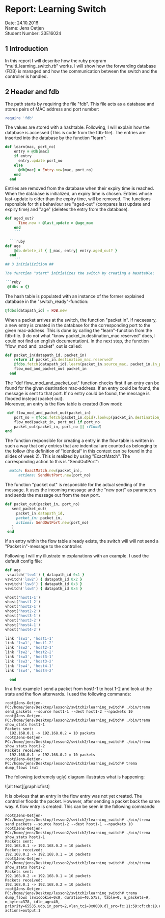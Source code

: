 # Report: Learning Switch #

Date: 24.10.2016 <br />
Name: Jens Oetjen <br />
Student Number: 33E16024 <br />

## 1 Introduction ##

In this report I will describe how the ruby program "multi_learning_switch.rb" works. I will show how the forwarding database (FDB) is 
managed and how the communication between the switch and the controller is handled.

## 2 Header and fdb ##

The path starts by requiring the file "fdb". This file acts as a database and stores pairs of MAC address and port number:

```ruby
require 'fdb'
```

The values are stored with a hashtable. Following, I will explain how the database is accessed (This is code from the fdb-file). 
The entries are inserted into the database by the function "learn":

```ruby
def learn(mac, port_no)
    entry = @db[mac]
    if entry
      entry.update port_no
    else
      @db[mac] = Entry.new(mac, port_no)
    end
  end
```
Entries are removed from the database when their expiry time is reached. When the database is initialized, an expiry time is chosen. 
Entries whose last-update is older than the expiry time, will be removed. The functions reponsible for this behaviour are "aged-out" 
(compares last update and expiry time) and "age" (deletes the entry from the database). 

```ruby
def aged_out?
      Time.now - @last_update > @age_max
    end
    ```
  
  ```ruby
def age
    @db.delete_if { |_mac, entry| entry.aged_out? }
  end
    ```
## 3 Initializition ##

The function "start" initializes the switch by creating a hashtable:

```ruby
 @fdbs = {}
```

The hash table is populated with an instance of the former explained database in the "switch_ready"-function:


```ruby
@fdbs[datapath_id] = FDB.new
```
When a packet arrives at the switch, the function "packet in". If neceesary, a new entry is created in the database
for the corresponding port to the given mac-address. This is done by calling the "learn"-function from the fdb-file.
(I do not what  "know packet_in.destination_mac.reserved" does, I could not find an english documentation). In the next step, the function
"flow_mod_and_packet"_out is called:

```ruby
def packet_in(datapath_id, packet_in)
    return if packet_in.destination_mac.reserved?
    @fdbs.fetch(datapath_id).learn(packet_in.source_mac, packet_in.in_port)
    flow_mod_and_packet_out packet_in
  end
 ```

The "def flow_mod_and_packet_out" function checks first if an entry can be found for the given destination mac-address.
If an entry could be found, the message is sent to that port. If no entry could be found, the message is flooded instead (packet out).	
Moreover, an entry is the flow table is created (flow mod):

```ruby
 def flow_mod_and_packet_out(packet_in)
    port_no = @fdbs.fetch(packet_in.dpid).lookup(packet_in.destination_mac)
    flow_mod(packet_in, port_no) if port_no
    packet_out(packet_in, port_no || :flood)
end
 ```
	
The function responsible for creating a entry in the flow table is written in such a way that only entries that are indentical
are counted as belonging to the follow (the definition of "identical" in this context can be found in the slides of week 2). This
is realized by using "ExactMatch". The corresponding action to this is "SendOutPort": 
	
	  
```ruby
  match: ExactMatch.new(packet_in),
      actions: SendOutPort.new(port_no)
 ```
The function "packet out" is responsible for the actual sending of the message. It uses the incoming message and the "new port" as 
parameters and sends the message out from the new port. 
	
  
 ```ruby
def packet_out(packet_in, port_no)
    send_packet_out(
      packet_in.datapath_id,
      packet_in: packet_in,
      actions: SendOutPort.new(port_no)
    )
  end
 ```
	
If an entry within the flow table already exists, the switch will will not send a "Packet in"-message to the controller.
	
	
Following I will my illustrate m explanations with an example. I used the default config file:
	
```ruby
def age
 vswitch('lsw1') { datapath_id 0x1 }
vswitch('lsw2') { datapath_id 0x2 }
vswitch('lsw3') { datapath_id 0x3 }
vswitch('lsw4') { datapath_id 0x4 }

vhost('host1-1')
vhost('host1-2')
vhost('host2-1')
vhost('host2-2')
vhost('host3-1')
vhost('host3-2')
vhost('host4-1')
vhost('host4-2')

link 'lsw1', 'host1-1'
link 'lsw1', 'host1-2'
link 'lsw2', 'host2-1'
link 'lsw2', 'host2-2'
link 'lsw3', 'host3-1'
link 'lsw3', 'host3-2'
link 'lsw4', 'host4-1'
link 'lsw4', 'host4-2'

  end
 ```
	
In a first example I send a packet from host1-1 to host 1-2 and look at the stats and the flow afterwards. I used the following commands:

```	
root@Jens-Oetjen-PC:/home/jens/Desktop/lesson2/switch2/learning_switch# ./bin/trema send_packets --source host1-1 --dest host1-2 --npackets 10
root@Jens-Oetjen-PC:/home/jens/Desktop/lesson2/switch2/learning_switch# ./bin/trema show_stats host1-1
Packets sent:
  192.168.0.1 -> 192.168.0.2 = 10 packets
root@Jens-Oetjen-PC:/home/jens/Desktop/lesson2/switch2/learning_switch# ./bin/trema show_stats host1-2
Packets received:
  192.168.0.1 -> 192.168.0.2 = 10 packets
root@Jens-Oetjen-PC:/home/jens/Desktop/lesson2/switch2/learning_switch# trema dump_flows lsw1
 ```
 
 The following (extremely ugly) diagram illustrates what is happening:
 
![alt text][graphicfirst]
 
 It is obvious that an entry in the flow entry was not yet created. The controller floods the packet.
 However, after sending a packet back the same way. A flow entry is created. This can be seen in the following commands:
 
  ```
  root@Jens-Oetjen-PC:/home/jens/Desktop/lesson2/switch2/learning_switch# ./bin/trema send_packets --source host1-2 --dest host1-1 --npackets 10
root@Jens-Oetjen-PC:/home/jens/Desktop/lesson2/switch2/learning_switch# ./bin/trema show_stats host1-1
Packets sent:
  192.168.0.1 -> 192.168.0.2 = 10 packets
Packets received:
  192.168.0.2 -> 192.168.0.1 = 10 packets
root@Jens-Oetjen-PC:/home/jens/Desktop/lesson2/switch2/learning_switch# ./bin/trema show_stats host1-2
Packets sent:
  192.168.0.2 -> 192.168.0.1 = 10 packets
Packets received:
  192.168.0.1 -> 192.168.0.2 = 10 packets
root@Jens-Oetjen-PC:/home/jens/Desktop/lesson2/switch2/learning_switch# trema dump_flows lsw1cookie=0x0, duration=40.575s, table=0, n_packets=9, n_bytes=378, idle_age=40, priority=65535,udp,in_port=2,vlan_tci=0x0000,dl_src=fc:11:59:cf:cb:18,dl_dst=de:1d:ae:6d:d6:dd,nw_src=192.168.0.2,nw_dst=192.168.0.1,nw_tos=0,tp_src=0,tp_dst=0 actions=output:1
   ```
 

	